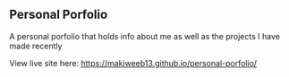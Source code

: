 ## Personal Porfolio

A personal porfolio that holds info about me as well as the projects I have made recently

View live site here: https://makiweeb13.github.io/personal-porfolio/
